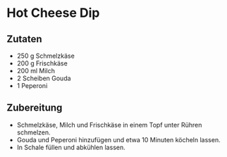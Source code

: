 # Hot Cheese Dip

## Zutaten
 + 250 g Schmelzkäse
 + 200 g Frischkäse
 + 200 ml Milch
 + 2 Scheiben Gouda
 + 1 Peperoni


## Zubereitung
 + Schmelzkäse, Milch und Frischkäse in einem Topf unter Rühren schmelzen.
 + Gouda und Peperoni hinzufügen und etwa 10 Minuten köcheln lassen.
 + In Schale füllen und abkühlen lassen.
